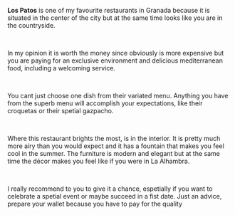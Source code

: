 <p><b>Los Patos</b> is one of my favourite restaurants in Granada because
it is situated in the center of the city but at the same time looks like you are in the countryside.</p>
<br>
<p>In my opinion it is worth the money since obviously is more expensive
but you are paying for an exclusive environment and delicious mediterranean food, including a welcoming service.</p>
<br>
<p>You cant just choose one dish from their variated menu. Anything you have from the superb
menu will accomplish your expectations, like their croquetas
or their spetial gazpacho.</p>
<br>
<p>Where this restaurant brights the most, is in the interior. It is
pretty much more airy than you would expect and it has a fountain that makes you feel cool in the summer. The furniture
is modern and elegant but at the same time the décor
makes you feel like if you were in La Alhambra.</p>
<br>
<p>I really recommend to you to give it a chance, espetially if you want to celebrate a spetial event or maybe succeed
in a fist date. Just an advice, prepare your wallet because you have to pay for the quality</p>
